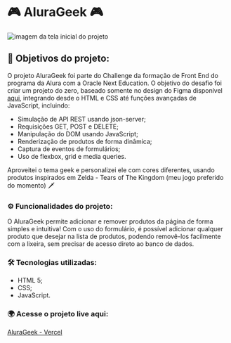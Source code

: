 # :video_game: AluraGeek :video_game:

![imagem da tela inicial do projeto](https://github.com/dharitcha/alura-geek/assets/157736779/8828d862-ee11-478e-9b3a-0a3d8cc33880)

## :dart: Objetivos do projeto:

O projeto AluraGeek foi parte do Challenge da formação de Front End do programa da Alura com a Oracle Next Education. O objetivo do desafio foi criar um projeto do zero, baseado somente no design do Figma disponível [aqui](https://www.figma.com/design/1zm3NNIw4KcI0RQtR6UmqK/New-AluraGeek---PT?node-id=0-1&t=iUzQ9s02o2hiVyaN-0), integrando desde o HTML e CSS até funções avançadas de JavaScript, incluindo:

- Simulação de API REST usando json-server;
- Requisições GET, POST e DELETE;
- Manipulação do DOM usando JavaScript;
- Renderização de produtos de forma dinâmica;
- Captura de eventos de formulários;
- Uso de flexbox, grid e media queries.

Aproveitei o tema geek e personalizei ele com cores diferentes, usando produtos inspirados em Zelda - Tears of The Kingdom (meu jogo preferido do momento) 🗡️


### :gear: Funcionalidades do projeto:

O AluraGeek permite adicionar e remover produtos da página de forma simples e intuitiva! Com o uso do formulário, é possível adicionar qualquer produto que desejar na lista de produtos, podendo removê-los facilmente com a lixeira, sem precisar de acesso direto ao banco de dados. 


### :hammer_and_wrench: Tecnologias utilizadas:
- HTML 5;
- CSS;
- JavaScript.


### :earth_africa: Acesse o projeto live aqui:

[AluraGeek - Vercel](https://alura-geek-one-sand.vercel.app/)
